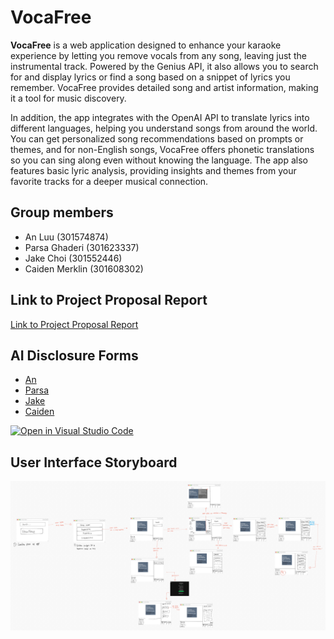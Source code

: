 # VocaFree
**VocaFree** is a web application designed to enhance your karaoke experience by letting you remove vocals from any song, leaving just the instrumental track. Powered by the Genius API, it also allows you to search for and display lyrics or find a song based on a snippet of lyrics you remember. VocaFree provides detailed song and artist information, making it a tool for music discovery. 

In addition, the app integrates with the OpenAI API to translate lyrics into different languages, helping you understand songs from around the world. You can get personalized song recommendations based on prompts or themes, and for non-English songs, VocaFree offers phonetic translations so you can sing along even without knowing the language. The app also features basic lyric analysis, providing insights and themes from your favorite tracks for a deeper musical connection. 

## Group members
- An Luu (301574874)
- Parsa Ghaderi (301623337)
- Jake Choi (301552446)
- Caiden Merklin (301608302)

## Link to Project Proposal Report
[Link to Project Proposal Report](docs/CMPT_276_Milestone_0_Group_07_Hills_Proposal_Report.pdf)

## AI Disclosure Forms
- [An](docs/M0_AI_Declaration_An_Luu_301574874.pdf)
- [Parsa](docs/M0_AI_Declaration_MohamadParsa_Ghaderi_301623337.pdf)
- [Jake](TODO)
- [Caiden](docs/M0_AI_Declaration_Caiden_Merklin_301608302.pdf)

[![Open in Visual Studio Code](https://classroom.github.com/assets/open-in-vscode-2e0aaae1b6195c2367325f4f02e2d04e9abb55f0b24a779b69b11b9e10269abc.svg)](https://classroom.github.com/online_ide?assignment_repo_id=16375530&assignment_repo_type=AssignmentRepo)

## User Interface Storyboard
![Storyboard](UI_storyboard.jpg)